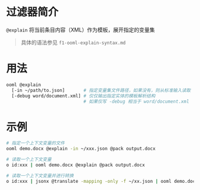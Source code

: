 # 过滤器简介

`@explain` 将当前条目内容（XML）作为模板，展开指定的变量集

> 具体的语法参见 `f1-ooml-explain-syntax.md`

# 用法

```bash
ooml @explain
  [-in ~/path/to.json]       # 指定变量集文件路径，如果没有，则从标准输入读取
  [-debug word/document.xml] # 仅仅输出指定实体的模板解析结构
                             # 如果仅写 -debug 相当于 word/document.xml
```

# 示例

```bash
# 指定一个上下文变量的文件
ooml demo.docx @explain -in ~/xxx.json @pack output.docx

# 读取一个上下文变量
o id:xxx | ooml demo.docx @explain @pack output.docx

# 读取一个上下文变量并进行转换
o id:xxx | jsonx @translate -mapping -only -f ~/xx.json | ooml demo.docx @explain @pack output.docx
```